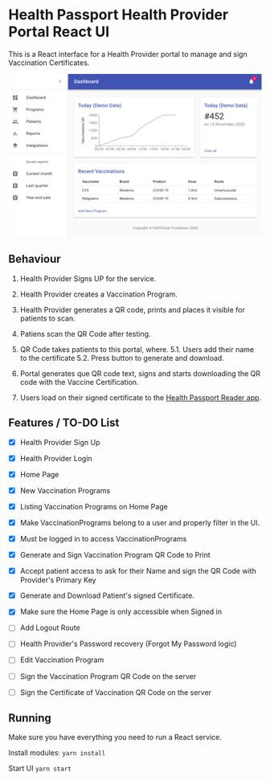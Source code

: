 # Health Passport Health Provider Portal React UI

This is a React interface for a Health Provider portal to manage and sign Vaccination Certificates. 

<img src="./docs/ProviderPortalPreview.png" data-canonical-src="./docs/ProviderPortalPreview.png"/>

## Behaviour

1. Health Provider Signs UP for the service. 
2. Health Provider creates a Vaccination Program. 
3. Health Provider generates a QR code, prints and places it visible for patients to scan. 

4. Patiens scan the QR Code after testing. 
5. QR Code takes patients to this portal, where. 
5.1. Users add their name to the certificate
5.2. Press button to generate and download. 
5. Portal generates que QR code text, signs and starts downloading the QR code with the Vaccine Certification. 

6. Users load on their signed certificate to the [Health Passport Reader app](https://github.com/vitorpamplona/healthpassport-reader-app). 

## Features / TO-DO List

- [x] Health Provider Sign Up
- [x] Health Provider Login 
- [x] Home Page
- [x] New Vaccination Programs
- [x] Listing Vaccination Programs on Home Page
- [x] Make VaccinationPrograms belong to a user and properly filter in the UI.
- [x] Must be logged in to access VaccinationPrograms 
- [x] Generate and Sign Vaccination Program QR Code to Print
- [x] Accept patient access to ask for their Name and sign the QR Code with Provider's Primary Key
- [x] Generate and Download Patient's signed Certificate. 
- [x] Make sure the Home Page is only accessible when Signed in
- [ ] Add Logout Route
- [ ] Health Provider's Password recovery (Forgot My Password logic)
- [ ] Edit Vaccination Program
- [ ] Sign the Vaccination Program QR Code on the server
- [ ] Sign the Certificate of Vaccination QR Code on the server


## Running

Make sure you have everything you need to run a React service. 

Install modules:
`yarn install`

Start UI
`yarn start`
